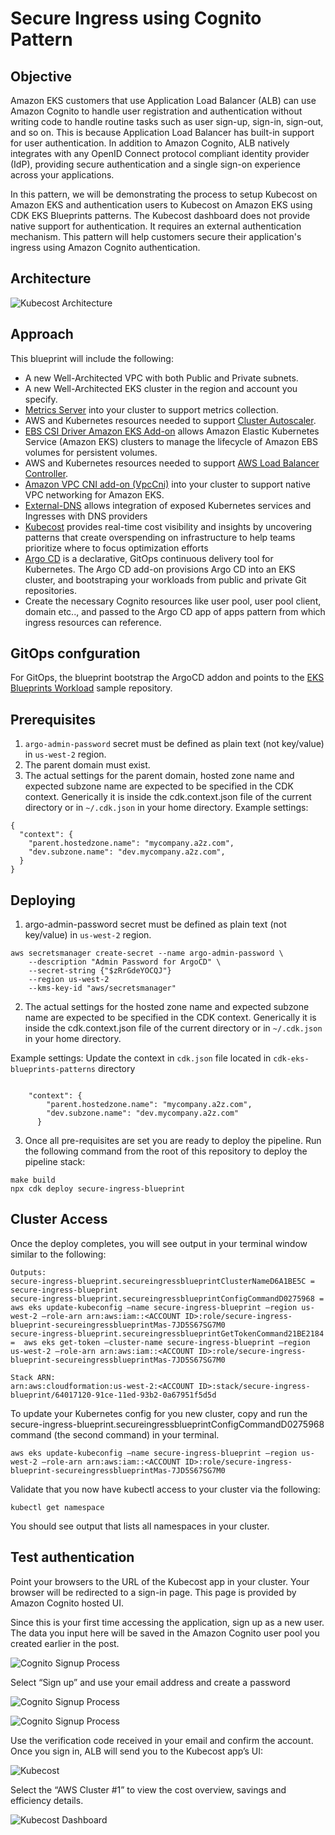 # Secure Ingress using Cognito Pattern

## Objective

Amazon EKS customers that use Application Load Balancer (ALB) can use Amazon Cognito to handle user registration and authentication without writing code to handle routine tasks such as user sign-up, sign-in, sign-out, and so on. This is because Application Load Balancer has built-in support for user authentication. In addition to Amazon Cognito, ALB natively integrates with any OpenID Connect protocol compliant identity provider (IdP), providing secure authentication and a single sign-on experience across your applications.

In this pattern, we will be demonstrating the process to setup Kubecost on Amazon EKS and authentication users to Kubecost on Amazon EKS using CDK EKS Blueprints patterns.  The Kubecost dashboard does not provide native support for authentication. It requires an external authentication mechanism. This pattern will help customers secure their application's ingress using Amazon Cognito authentication. 

## Architecture

![Kubecost Architecture](./images/secure-ingress-kubecost.png)


## Approach

This blueprint will include the following:

* A new Well-Architected VPC with both Public and Private subnets.
* A new Well-Architected EKS cluster in the region and account you specify.
* [Metrics Server](https://github.com/kubernetes-sigs/metrics-server) into your cluster to support metrics collection.
* AWS and Kubernetes resources needed to support [Cluster Autoscaler](https://docs.aws.amazon.com/eks/latest/userguide/cluster-autoscaler.html).
* [EBS CSI Driver Amazon EKS Add-on](https://aws-quickstart.github.io/cdk-eks-blueprints/addons/ebs-csi-driver/) allows Amazon Elastic Kubernetes Service (Amazon EKS) clusters to manage the lifecycle of Amazon EBS volumes for persistent volumes.
* AWS and Kubernetes resources needed to support [AWS Load Balancer Controller](https://docs.aws.amazon.com/eks/latest/userguide/aws-load-balancer-controller.html).
* [Amazon VPC CNI add-on (VpcCni)](https://docs.aws.amazon.com/eks/latest/userguide/managing-vpc-cni.html) into your cluster to support native VPC networking for Amazon EKS.
* [External-DNS](https://github.com/kubernetes-sigs/external-dns) allows integration of exposed Kubernetes services and Ingresses with DNS providers
* [Kubecost](https://kubecost.com/) provides real-time cost visibility and insights by uncovering patterns that create overspending on infrastructure to help teams prioritize where to focus optimization efforts
* [Argo CD](https://aws-quickstart.github.io/cdk-eks-blueprints/addons/argo-cd/) is a declarative, GitOps continuous delivery tool for Kubernetes. The Argo CD add-on provisions Argo CD into an EKS cluster, and bootstraping your workloads from public and private Git repositories.
* Create the necessary Cognito resources like user pool, user pool client, domain etc.., and passed to the Argo CD app of apps pattern from which ingress resources can reference.

## GitOps confguration

For GitOps, the blueprint bootstrap the ArgoCD addon and points to the [EKS Blueprints Workload](https://github.com/aws-samples/eks-blueprints-workloads) sample repository.


## Prerequisites
1. `argo-admin-password` secret must be defined as plain text (not key/value) in `us-west-2`  region.
2. The parent domain must exist.
3. The actual settings for the parent domain, hosted zone name and expected subzone name are expected to be specified in the CDK context. Generically it is inside the cdk.context.json file of the current directory or in `~/.cdk.json` in your home directory. Example settings:
```
{
  "context": {
    "parent.hostedzone.name": "mycompany.a2z.com",
    "dev.subzone.name": "dev.mycompany.a2z.com",
  }
}
```


## Deploying

1. argo-admin-password secret must be defined as plain text (not key/value) in `us-west-2`  region.

```
aws secretsmanager create-secret --name argo-admin-password \
    --description "Admin Password for ArgoCD" \
    --secret-string {"$zRrGdeYOCQJ"}
    --region us-west-2
    --kms-key-id "aws/secretsmanager"
```
2. The actual settings for the hosted zone name and expected subzone name are expected to be specified in the CDK context. Generically it is inside the cdk.context.json file of the current directory or in `~/.cdk.json` in your home directory. 

Example settings: Update the context in `cdk.json` file located in `cdk-eks-blueprints-patterns` directory

```
 
    "context": {
        "parent.hostedzone.name": "mycompany.a2z.com",
        "dev.subzone.name": "dev.mycompany.a2z.com"
      }
```

3. Once all pre-requisites are set you are ready to deploy the pipeline. Run the following command from the root of this repository to deploy the pipeline stack:

```
make build
npx cdk deploy secure-ingress-blueprint
```


## Cluster Access

Once the deploy completes, you will see output in your terminal window similar to the following:

```
Outputs:
secure-ingress-blueprint.secureingressblueprintClusterNameD6A1BE5C = secure-ingress-blueprint
secure-ingress-blueprint.secureingressblueprintConfigCommandD0275968 =  aws eks update-kubeconfig —name secure-ingress-blueprint —region us-west-2 —role-arn arn:aws:iam::<ACCOUNT ID>:role/secure-ingress-blueprint-secureingressblueprintMas-7JD5S67SG7M0
secure-ingress-blueprint.secureingressblueprintGetTokenCommand21BE2184 =  aws eks get-token —cluster-name secure-ingress-blueprint —region us-west-2 —role-arn arn:aws:iam::<ACCOUNT ID>:role/secure-ingress-blueprint-secureingressblueprintMas-7JD5S67SG7M0
```
```
Stack ARN:
arn:aws:cloudformation:us-west-2:<ACCOUNT ID>:stack/secure-ingress-blueprint/64017120-91ce-11ed-93b2-0a67951f5d5d
```


To update your Kubernetes config for you new cluster, copy and run the secure-ingress-blueprint.secureingressblueprintConfigCommandD0275968 command (the second command) in your terminal.

```
aws eks update-kubeconfig —name secure-ingress-blueprint —region us-west-2 —role-arn arn:aws:iam::<ACCOUNT ID>:role/secure-ingress-blueprint-secureingressblueprintMas-7JD5S67SG7M0
```

Validate that you now have kubectl access to your cluster via the following:

```
kubectl get namespace
```

You should see output that lists all namespaces in your cluster.


## Test authentication

Point your browsers to the URL of the Kubecost app in your cluster. Your browser will be redirected to a sign-in page. This page is provided by Amazon Cognito hosted UI.

Since this is your first time accessing the application, sign up as a new user. The data you input here will be saved in the Amazon Cognito user pool you created earlier in the post. 

![Cognito Signup Process](./images/Cognito-Signup-1.png)

Select “Sign up” and use your email address and create a password

![Cognito Signup Process](./images/Cognito-Signup-2.png)

![Cognito Signup Process](./images/Cognito-Signup-3.png)

Use the verification code received in your email and confirm the account. Once you sign in, ALB will send you to the Kubecost app’s UI:

![Kubecost](./images/Cognito-Kubecost-1.png)

Select the “AWS Cluster #1” to view the cost overview, savings and efficiency details.

![Kubecost Dashboard](./images/Cognito-Kubecost-2.png)

